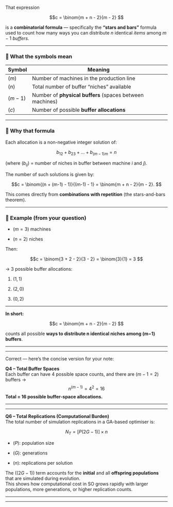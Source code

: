 That expression


$$c =  
\binom{m + n - 2}{m - 2}  $$

is a **combinatorial formula** — specifically the **“stars and bars”** formula used to count how many ways you can distribute $n$ identical $items$ among $m−1$ $buffers$.

---

### 🔹 What the symbols mean

| Symbol    | Meaning                                                  |
| --------- | -------------------------------------------------------- |
| $( m )$   | Number of machines in the production line                |
| $( n )$   | Total number of buffer “niches” available                |
| $( m-1 )$ | Number of **physical buffers** (spaces between machines) |
| $( c )$   | Number of possible **buffer allocations**                |

---

### 🔹 Why that formula

Each allocation is a non-negative integer solution of:  

$$b_{12} + b_{23} + \dots + b_{(m-1)m} = n $$
 
(where $(b_{ij})$ = number of niches in buffer between machine $i$ and $j$).

The number of such solutions is given by:  

$$c = \binom{(n + (m-1) - 1)}{(m-1) - 1}  
= \binom{m + n - 2}{m - 2}.  $$


This comes directly from **combinations with repetition** (the stars-and-bars theorem).

---

### 🔹 Example (from your question)

- $( m = 3 )$ machines
    
- $( n = 2 )$ niches
    

Then:  

$$c = \binom{3 + 2 - 2}{3 - 2} = \binom{3}{1} = 3 $$

→ 3 possible buffer allocations:

1. $(1, 1)$
    
2. $(2, 0)$
    
3. $(0, 2)$
    

---

**In short:**  

$$c = \binom{m + n - 2}{m - 2}  $$
 
counts all possible **ways to distribute n identical niches among (m−1) buffers**.


---
---
Correct — here’s the concise version for your note:

**Q4 – Total Buffer Spaces**  
Each buffer can have 4 possible space counts, and there are $(m-1 = 2)$ buffers →  
$$
n^{(m-1)} = 4^2 = 16  
$$ 
**Total = 16 possible buffer-space allocations.**

---
---
**Q6 – Total Replications (Computational Burden)**  
The total number of simulation replications in a GA-based optimiser is:  
  
$$N_T = [P(2G - 1)] \times n  $$


- $(P)$: population size
    
- $(G)$: generations
    
- $(n)$: replications per solution
    

The $((2G - 1))$ term accounts for the **initial** and all **offspring populations** that are simulated during evolution.  
This shows how computational cost in SO grows rapidly with larger populations, more generations, or higher replication counts.

---
---
